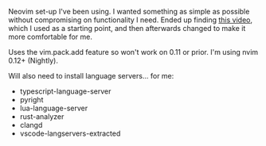 Neovim set-up I've been using. I wanted something as simple as possible without compromising on functionality I need. Ended up finding [this video](https://youtu.be/xGkL2N8w0H4?si=rLDY4VP0aMy1FnFM), which I used as a starting point, and then afterwards changed to make it more comfortable for me.

Uses the vim.pack.add feature so won't work on 0.11 or prior. I'm using nvim 0.12+ (Nightly).

Will also need to install language servers... for me: 
* typescript-language-server
* pyright
* lua-language-server
* rust-analyzer
* clangd
* vscode-langservers-extracted
